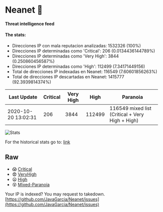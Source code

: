 # Neanet :hocho:
#### Threat intelligence feed
#### The stats:

- Direcciones IP con mala reputacion analizadas: 1532326 (100%)
- Direcciones IP determinadas como 'Critical':  206 (0.0134436144789%)
- Direcciones IP determinadas como 'Very High':  3844 (0.250860456587%)
- Direcciones IP determinadas como 'High':  112499 (7.34171449156)
- Total de direcciones IP indexadas en Neanet:  116549 (7.60601856263%)
- Total de direcciones IP descartadas en Neanet:  1415777 (92.3939814374%)

| Last Update | Critical | Very High | High | Paranoia |
| --- | --- | --- | --- | --- |
| 2020-10-20 13:02:31 | 206 | 3844 | 112499 | 116549 mixed list (Critical + Very High + High)|

![Stats](https://docs.google.com/spreadsheets/d/e/2PACX-1vSnaNMIXVabIpDJjufMlzH7poXnshF3mgd8Is1g9ytUEzVsP5my4Trn8f-xkoLLQ38xpL3HtmUexLo6/pubchart?oid=501124687&format=image)

For the historical stats go to: [link](/stats.csv)
## Raw
- :scream: [Critical](https://raw.githubusercontent.com/JavaGarcia/Neanet/master/blacklists/neanet_critical.txt)
- :fearful: [VeryHigh](https://raw.githubusercontent.com/JavaGarcia/Neanet/master/blacklists/neanet_veryHigh.txtt)
- :frowning: [High](https://raw.githubusercontent.com/JavaGarcia/Neanet/master/blacklists/neanet_high.txt)
- :dizzy_face: [Mixed-Paranoia](https://raw.githubusercontent.com/JavaGarcia/Neanet/master/blacklists/neanet_all.txt)


Your IP is indexed? You may request to takedown. [https://github.com/JavaGarcia/Neanet/issues](https://github.com/JavaGarcia/Neanet/issues)








































































































































































































































































































































































































































































































































































































































































































































































































































































































































































































































































































































































































































































































































































































































































































































































































